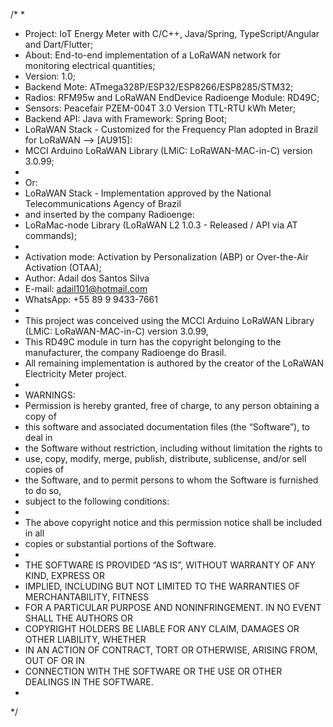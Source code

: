 /* 
 *   
 *  Project:          IoT Energy Meter with C/C++, Java/Spring, TypeScript/Angular and Dart/Flutter;
 *  About:            End-to-end implementation of a LoRaWAN network for monitoring electrical quantities;
 *  Version:          1.0;
 *  Backend Mote:     ATmega328P/ESP32/ESP8266/ESP8285/STM32;
 *  Radios:           RFM95w and LoRaWAN EndDevice Radioenge Module: RD49C;
 *  Sensors:          Peacefair PZEM-004T 3.0 Version TTL-RTU kWh Meter;
 *  Backend API:      Java with Framework: Spring Boot;
 *  LoRaWAN Stack - Customized for the Frequency Plan adopted in Brazil for LoRaWAN --> [AU915]:
 *  MCCI Arduino LoRaWAN Library (LMiC: LoRaWAN-MAC-in-C) version 3.0.99;
 *  
 *  Or:
 *  LoRaWAN Stack - Implementation approved by the National Telecommunications Agency of Brazil
 *  and inserted by the company Radioenge:
 *  LoRaMac-node Library (LoRaWAN L2 1.0.3 - Released / API via AT commands);
 *  
 *  Activation mode:  Activation by Personalization (ABP) or Over-the-Air Activation (OTAA);
 *  Author:           Adail dos Santos Silva
 *  E-mail:           adail101@hotmail.com
 *  WhatsApp:         +55 89 9 9433-7661
 *  
 *  This project was conceived using the MCCI Arduino LoRaWAN Library (LMiC: LoRaWAN-MAC-in-C) version 3.0.99,
 *  This RD49C module in turn has the copyright belonging to the manufacturer, the company Radioenge do Brasil.
 *  All remaining implementation is authored by the creator of the LoRaWAN Electricity Meter project.
 *  
 *  WARNINGS:
 *  Permission is hereby granted, free of charge, to any person obtaining a copy of
 *  this software and associated documentation files (the “Software”), to deal in
 *  the Software without restriction, including without limitation the rights to
 *  use, copy, modify, merge, publish, distribute, sublicense, and/or sell copies of
 *  the Software, and to permit persons to whom the Software is furnished to do so,
 *  subject to the following conditions:
 *  
 *  The above copyright notice and this permission notice shall be included in all
 *  copies or substantial portions of the Software.
 *  
 *  THE SOFTWARE IS PROVIDED “AS IS”, WITHOUT WARRANTY OF ANY KIND, EXPRESS OR
 *  IMPLIED, INCLUDING BUT NOT LIMITED TO THE WARRANTIES OF MERCHANTABILITY, FITNESS
 *  FOR A PARTICULAR PURPOSE AND NONINFRINGEMENT. IN NO EVENT SHALL THE AUTHORS OR
 *  COPYRIGHT HOLDERS BE LIABLE FOR ANY CLAIM, DAMAGES OR OTHER LIABILITY, WHETHER
 *  IN AN ACTION OF CONTRACT, TORT OR OTHERWISE, ARISING FROM, OUT OF OR IN
 *  CONNECTION WITH THE SOFTWARE OR THE USE OR OTHER DEALINGS IN THE SOFTWARE.
 *  
 */

